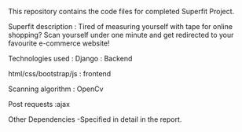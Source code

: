 This repository contains the code files for completed Superfit Project. 




Superfit description : Tired of measuring yourself with tape for online shopping? Scan yourself under one minute and get redirected to your favourite e-commerce website!


Technologies used :
Django : Backend

html/css/bootstrap/js : frontend

Scanning algorithm : OpenCv

Post requests :ajax

Other Dependencies -Specified in detail in the report.

